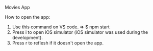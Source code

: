 Movies App

How to open the app:
1. Use this command on VS code. => $ npm start
2. Press i to open iOS simulator (iOS simulator was used during the development).
3. Press r to reflesh if it doesn't open the app.
